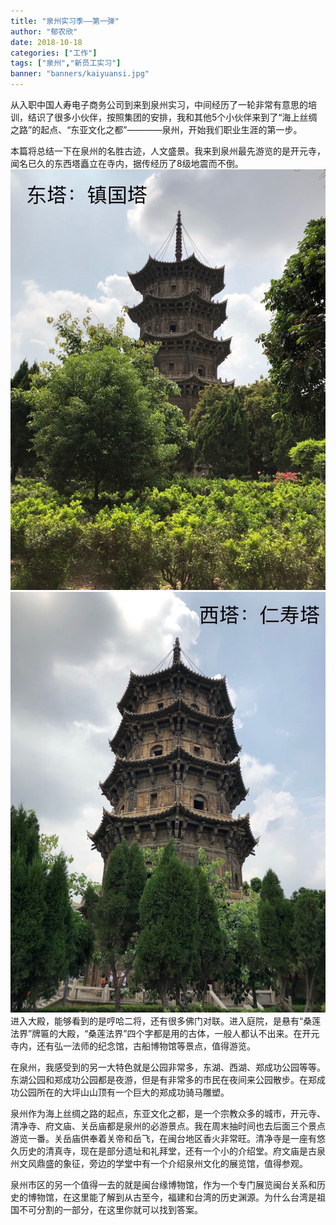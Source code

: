 ```yaml
---
title: "泉州实习季——第一弹"
author: "郁农欣"
date: 2018-10-18
categories: ["工作"]
tags: ["泉州","新员工实习"]
banner: "banners/kaiyuansi.jpg"
---
```


从入职中国人寿电子商务公司到来到泉州实习，中间经历了一轮非常有意思的培训，结识了很多小伙伴，按照集团的安排，我和其他5个小伙伴来到了“海上丝绸之路”的起点、“东亚文化之都”————泉州，开始我们职业生涯的第一步。

本篇将总结一下在泉州的名胜古迹，人文盛景。我来到泉州最先游览的是开元寺，闻名已久的东西塔矗立在寺内，据传经历了8级地震而不倒。![东塔](../blog/dongta.jpg)![西塔](../blog/xita.jpg)进入大殿，能够看到的是哼哈二将，还有很多佛门对联。进入庭院，是悬有“桑莲法界”牌匾的大殿，“桑莲法界”四个字都是用的古体，一般人都认不出来。在开元寺内，还有弘一法师的纪念馆，古船博物馆等景点，值得游览。

在泉州，我感受到的另一大特色就是公园非常多，东湖、西湖、郑成功公园等等。东湖公园和郑成功公园都是夜游，但是有非常多的市民在夜间来公园散步。在郑成功公园所在的大坪山山顶有一个巨大的郑成功骑马雕塑。

泉州作为海上丝绸之路的起点，东亚文化之都，是一个宗教众多的城市，开元寺、清净寺、府文庙、关岳庙都是泉州的必游景点。我在周末抽时间也去后面三个景点游览一番。关岳庙供奉着关帝和岳飞，在闽台地区香火非常旺。清净寺是一座有悠久历史的清真寺，现在是部分遗址和礼拜堂，还有一个小的介绍堂。府文庙是古泉州文风鼎盛的象征，旁边的学堂中有一个介绍泉州文化的展览馆，值得参观。

泉州市区的另一个值得一去的就是闽台缘博物馆，作为一个专门展览闽台关系和历史的博物馆，在这里能了解到从古至今，福建和台湾的历史渊源。为什么台湾是祖国不可分割的一部分，在这里你就可以找到答案。
